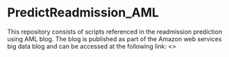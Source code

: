 # PredictReadmission_AML
This repository consists of scripts referenced in the readmission prediction using AML blog. The blog is published as part of the Amazon web services big data blog and can be accessed at the following link: <>

